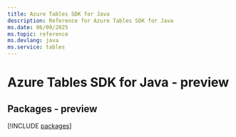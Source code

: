 ```yaml
---
title: Azure Tables SDK for Java
description: Reference for Azure Tables SDK for Java
ms.date: 06/09/2025
ms.topic: reference
ms.devlang: java
ms.service: tables
---
```

# Azure Tables SDK for Java - preview
## Packages - preview
[!INCLUDE [packages](tables-index.md)]